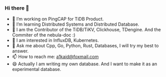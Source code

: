 ### Hi there 👋


- 🔭 I’m working on PingCAP for TiDB Product.
- 🌱 I’m learning Distributed Systems and Distributed Database.
- 🤔 I am the Contributor of the TiDB/TiKV, Clickhouse, TDengine. And the Commiter of the nebula-doc :)
- 🔭 I am interested in InfluxDB, Kubernetes.
- 💬 Ask me about Cpp, Go, Python, Rust, Databases, I will try my best to answer.
- 📫 How to reach me: a1kaid@foxmail.com
- 😄 Actually I am writing my own database. And I want to make it as an experimental database.
